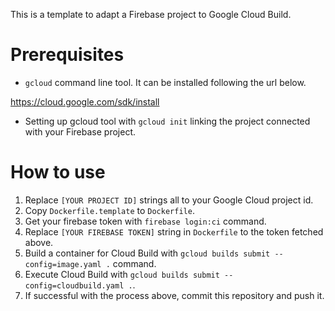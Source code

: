 This is a template to adapt a Firebase project to Google Cloud Build.

# Prerequisites
- `gcloud` command line tool. It can be installed following the url below.

https://cloud.google.com/sdk/install

- Setting up gcloud tool with `gcloud init` linking the project connected with your Firebase project.

# How to use
1. Replace `[YOUR PROJECT ID]` strings all to your Google Cloud project id.
1. Copy `Dockerfile.template` to `Dockerfile`.
1. Get your firebase token with `firebase login:ci` command.
1. Replace `[YOUR FIREBASE TOKEN]` string in `Dockerfile` to the token fetched above.
1. Build a container for Cloud Build with `gcloud builds submit --config=image.yaml .` command.
1. Execute Cloud Build with `gcloud builds submit --config=cloudbuild.yaml .`.
1. If successful with the process above, commit this repository and push it.
